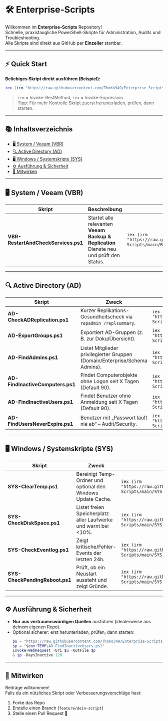 # 🛠 Enterprise-Scripts

Willkommen im **Enterprise-Scripts** Repository!  
Schnelle, praxistaugliche PowerShell-Skripte für Administration, Audits und Troubleshooting.  
Alle Skripte sind direkt aus GitHub per **Einzeiler** startbar.

---

## ⚡ Quick Start

**Beliebiges Skript direkt ausführen (Beispiel):**
```powershell
iex (irm "https://raw.githubusercontent.com/ThoKo349/Enterprise-Scripts/main/Restart-VBR-Services.ps1")
```

> `irm` = Invoke-RestMethod, `iex` = Invoke-Expression  
> Tipp: Für mehr Kontrolle Skript zuerst herunterladen, prüfen, dann starten.

---

## 📚 Inhaltsverzeichnis
- [🖥 System / Veeam (VBR)](#-system--veeam-vbr)
- [🔍 Active Directory (AD)](#-active-directory-ad)
- [🖥 Windows / Systemskripte (SYS)](#-windows--systemskripte-sys)
- [⚙️ Ausführung & Sicherheit](#️-ausführung--sicherheit)
- [🤝 Mitwirken](#-mitwirken)

---

## 🖥 System / Veeam (VBR)

| Skript | Beschreibung | Einzeiler |
|---|---|---|
| **VBR-RestartAndCheckServices.ps1** | Startet alle relevanten **Veeam Backup & Replication** Dienste neu und prüft den Status. | `iex (irm "https://raw.githubusercontent.com/ThoKo349/Enterprise-Scripts/main/Restart-VBR-Services.ps1")` |

---

## 🔍 Active Directory (AD)

| Skript | Zweck | Einzeiler |
|---|---|---|
| **AD-CheckADReplication.ps1** | Kurzer Replikations-Gesundheitscheck via `repadmin /replsummary`. | `iex (irm "https://raw.githubusercontent.com/ThoKo349/Enterprise-Scripts/main/AD-CheckADReplication.ps1")` |
| **AD-ExportGroups.ps1** | Exportiert AD-Gruppen (z. B. zur Doku/Übersicht). | `iex (irm "https://raw.githubusercontent.com/ThoKo349/Enterprise-Scripts/main/AD-ExportGroups.ps1")` |
| **AD-FindAdmins.ps1** | Listet Mitglieder privilegierter Gruppen (Domain/Enterprise/Schema Admins). | `iex (irm "https://raw.githubusercontent.com/ThoKo349/Enterprise-Scripts/main/AD-FindAdmins.ps1")` |
| **AD-FindInactiveComputers.ps1** | Findet Computerobjekte ohne Logon seit X Tagen (Default 90). | `iex (irm "https://raw.githubusercontent.com/ThoKo349/Enterprise-Scripts/main/AD-FindInactiveComputers.ps1")` |
| **AD-FindInactiveUsers.ps1** | Findet Benutzer ohne Anmeldung seit X Tagen (Default 90). | `iex (irm "https://raw.githubusercontent.com/ThoKo349/Enterprise-Scripts/main/AD-FindInactiveUsers.ps1")` |
| **AD-FindUsersNeverExpire.ps1** | Benutzer mit „Passwort läuft nie ab“ – Audit/Security. | `iex (irm "https://raw.githubusercontent.com/ThoKo349/Enterprise-Scripts/main/AD-FindUsersNeverExpire.ps1")` |

---

## 🖥 Windows / Systemskripte (SYS)

| Skript | Zweck | Einzeiler |
|---|---|---|
| **SYS-ClearTemp.ps1** | Bereinigt Temp-Ordner und optional den Windows Update Cache. | `iex (irm "https://raw.githubusercontent.com/ThoKo349/Enterprise-Scripts/main/SYS-ClearTemp.ps1")` |
| **SYS-CheckDiskSpace.ps1** | Listet freien Speicherplatz aller Laufwerke und warnt bei <10%. | `iex (irm "https://raw.githubusercontent.com/ThoKo349/Enterprise-Scripts/main/SYS-CheckDiskSpace.ps1")` |
| **SYS-CheckEventlog.ps1** | Zeigt kritische/Fehler-Events der letzten 24h. | `iex (irm "https://raw.githubusercontent.com/ThoKo349/Enterprise-Scripts/main/SYS-CheckEventlog.ps1")` |
| **SYS-CheckPendingReboot.ps1** | Prüft, ob ein Neustart aussteht und zeigt Gründe. | `iex (irm "https://raw.githubusercontent.com/ThoKo349/Enterprise-Scripts/main/SYS-CheckPendingReboot.ps1")` |

---

## ⚙️ Ausführung & Sicherheit

- **Nur aus vertrauenswürdigen Quellen** ausführen (idealerweise aus deinem eigenen Repo).
- Optional sicherer: erst herunterladen, prüfen, dann starten:
  ```powershell
  $u = "https://raw.githubusercontent.com/ThoKo349/Enterprise-Scripts/main/AD-FindInactiveUsers.ps1"
  $p = "$env:TEMP\AD-FindInactiveUsers.ps1"
  Invoke-WebRequest -Uri $u -OutFile $p
  & $p -DaysInactive 120
  ```

---

## 🤝 Mitwirken

Beiträge willkommen!  
Falls du ein nützliches Skript oder Verbesserungsvorschläge hast:
1. Forke das Repo  
2. Erstelle einen Branch (`feature/dein-script`)  
3. Stelle einen Pull Request 🎉  
